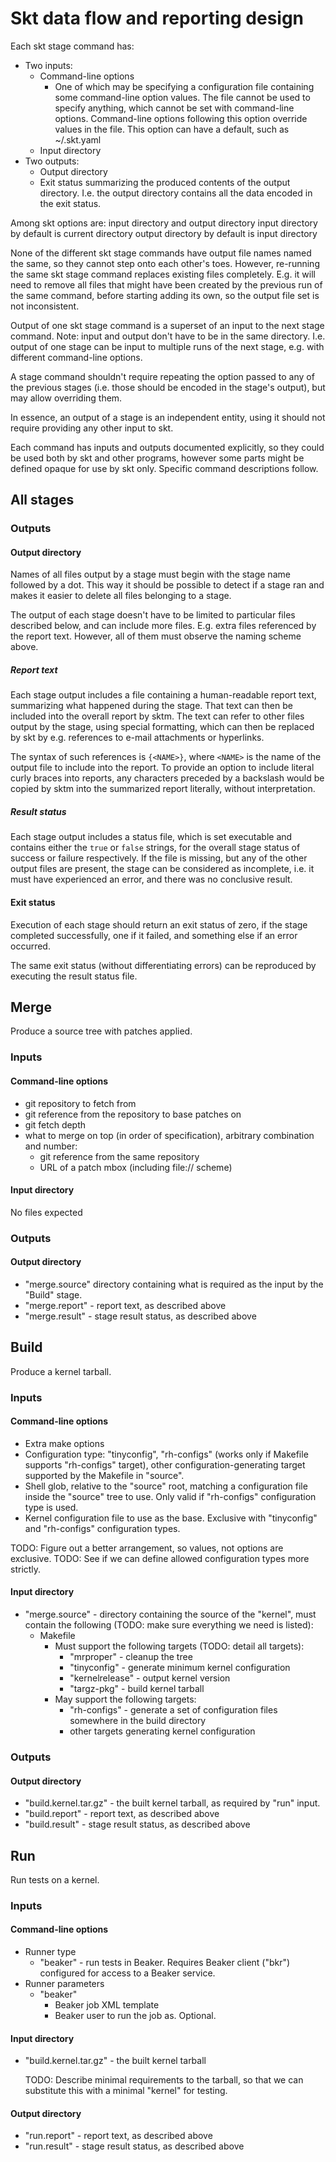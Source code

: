 Skt data flow and reporting design
==================================

Each skt stage command has:

* Two inputs:
    * Command-line options
        * One of which may be specifying a configuration file containing
          some command-line option values. The file cannot be used to
          specify anything, which cannot be set with command-line options.
          Command-line options following this option override values in
          the file. This option can have a default, such as ~/.skt.yaml
    * Input directory
* Two outputs:
    * Output directory
    * Exit status summarizing the produced contents of the output
      directory. I.e. the output directory contains all the data encoded
      in the exit status.

Among skt options are: input directory and output directory
input directory by default is current directory
output directory by default is input directory

None of the different skt stage commands have output file names named the
same, so they cannot step onto each other's toes. However, re-running the same
skt stage command replaces existing files completely. E.g. it will need to
remove all files that might have been created by the previous run of the same
command, before starting adding its own, so the output file set is not
inconsistent.

Output of one skt stage command is a superset of an input to the next stage
command. Note: input and output don't have to be in the same directory. I.e.
output of one stage can be input to multiple runs of the next stage, e.g. with
different command-line options.

A stage command shouldn't require repeating the option passed to any of the
previous stages (i.e. those should be encoded in the stage's output), but may
allow overriding them.

In essence, an output of a stage is an independent entity, using it should not
require providing any other input to skt.

Each command has inputs and outputs documented explicitly, so they could be
used both by skt and other programs, however some parts might be defined
opaque for use by skt only. Specific command descriptions follow.

All stages
----------

### Outputs

#### Output directory

Names of all files output by a stage must begin with the stage name followed
by a dot. This way it should be possible to detect if a stage ran and makes it
easier to delete all files belonging to a stage.

The output of each stage doesn't have to be limited to particular files
described below, and can include more files. E.g. extra files referenced by
the report text. However, all of them must observe the naming scheme above.

##### Report text
Each stage output includes a file containing a human-readable report text,
summarizing what happened during the stage. That text can then be included
into the overall report by sktm. The text can refer to other files output by
the stage, using special formatting, which can then be replaced by skt by
e.g. references to e-mail attachments or hyperlinks.

The syntax of such references is `{<NAME>}`, where `<NAME>` is the name of the
output file to include into the report. To provide an option to include
literal curly braces into reports, any characters preceded by a backslash
would be copied by sktm into the summarized report literally, without
interpretation.

##### Result status
Each stage output includes a status file, which is set executable and contains
either the `true` or `false` strings, for the overall stage status of success
or failure respectively. If the file is missing, but any of the other output
files are present, the stage can be considered as incomplete, i.e. it must
have experienced an error, and there was no conclusive result.

#### Exit status
Execution of each stage should return an exit status of zero, if the stage
completed successfully, one if it failed, and something else if an error
occurred.

The same exit status (without differentiating errors) can be reproduced by
executing the result status file.

Merge
-----

Produce a source tree with patches applied.

### Inputs

#### Command-line options

* git repository to fetch from
* git reference from the repository to base patches on
* git fetch depth
* what to merge on top (in order of specification),
  arbitrary combination and number:
    * git reference from the same repository
    * URL of a patch mbox (including file:// scheme)

#### Input directory

No files expected

### Outputs

#### Output directory

* "merge.source" directory containing what is required as the input by the
  "Build" stage.
* "merge.report" - report text, as described above
* "merge.result" - stage result status, as described above

Build
-----

Produce a kernel tarball.

### Inputs

#### Command-line options

* Extra make options
* Configuration type: "tinyconfig", "rh-configs" (works only if Makefile
  supports "rh-configs" target), other configuration-generating target
  supported by the Makefile in "source".
* Shell glob, relative to the "source" root, matching a configuration file
  inside the "source" tree to use. Only valid if "rh-configs"
  configuration type is used.
* Kernel configuration file to use as the base. Exclusive with
  "tinyconfig" and "rh-configs" configuration types.

TODO: Figure out a better arrangement, so values, not options are exclusive.
TODO: See if we can define allowed configuration types more strictly.

#### Input directory

* "merge.source" - directory containing the source of the "kernel", must
  contain the following (TODO: make sure everything we need is listed):
    * Makefile
        * Must support the following targets (TODO: detail all targets):
            * "mrproper" - cleanup the tree
            * "tinyconfig" - generate minimum kernel configuration
            * "kernelrelease" - output kernel version
            * "targz-pkg" - build kernel tarball
        * May support the following targets:
            * "rh-configs" - generate a set of configuration files
              somewhere in the build directory
            * other targets generating kernel configuration

### Outputs

#### Output directory

* "build.kernel.tar.gz" - the built kernel tarball, as required by "run" input.
* "build.report" - report text, as described above
* "build.result" - stage result status, as described above

Run
---

Run tests on a kernel.

### Inputs

#### Command-line options

* Runner type
    * "beaker" - run tests in Beaker. Requires Beaker client ("bkr")
      configured for access to a Beaker service.
* Runner parameters
    * "beaker"
        * Beaker job XML template
        * Beaker user to run the job as. Optional.

#### Input directory

* "build.kernel.tar.gz" - the built kernel tarball

  TODO: Describe minimal requirements to the tarball, so that we can
  substitute this with a minimal "kernel" for testing.

#### Output directory

* "run.report" - report text, as described above
* "run.result" - stage result status, as described above
